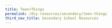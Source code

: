 ```yaml
---
title: Teen•Things
permalink: /diy-resources/secondary/teen-things
third_nav_title: Secondary School Resources
---
```

